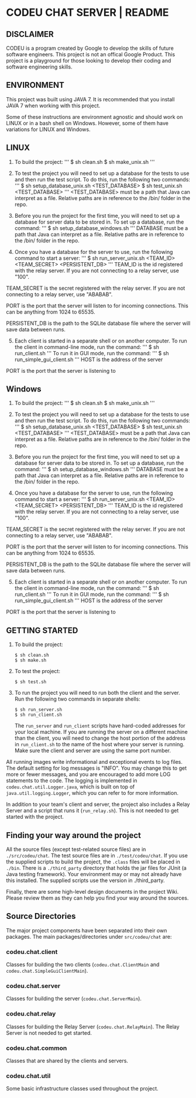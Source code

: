 
# CODEU CHAT SERVER | README


## DISCLAIMER

CODEU is a program created by Google to develop the skills of future software
engineers. This project is not an offical Google Product. This project is a
playground for those looking to develop their coding and software engineering
skills.


## ENVIRONMENT
This project was built using JAVA 7. It is recommended that you install
JAVA&nbsp;7 when working with this project.

Some of these instructions are environment agnostic and should work on LINUX 
or in a bash shell on Windows. However, some of them have variations for LINUX
and Windows.

## LINUX
  1. To build the project:
  '''
  $ sh clean.sh
  $ sh make_unix.sh
  '''
  
  2. To test the project you will need to set up a database 
  for the tests to use and then run the test script. To do
  this, run the following two commands:
  '''
  $ sh setup_database_unix.sh <TEST_DATABASE>
  $ sh test_unix.sh <TEST_DATABASE>
  '''
  <TEST_DATABASE> must be a path that Java can interpret as a file. 
  Relative paths are in reference to the /bin/ folder in the repo.
  
  3. Before you run the project for the first time, you will need 
  to set up a database for server data to be stored in. To set up
  a database, run the command:
  '''
  $ sh setup_database_windows.sh <DATABASE>
  '''
  DATABASE must be a path that Java can interpret as a file. 
  Relative paths are in reference to the /bin/ folder in the repo.

  4. Once you have a database for the server to use, run the following
  command to start a server:
  '''
  $ sh run_server_unix.sh <TEAM_ID> <TEAM_SECRET> <PORT> <PERSISTENT_DB>
  '''
  TEAM_ID is the id registered with the relay server. If you are not 
  connecting to a relay server, use "100".
  
  TEAM_SECRET is the secret registered with the relay server. If you are
  not connecting to a relay server, use "ABABAB".
  
  PORT is the port that the server will listen to for incoming connections. 
  This can be anything from 1024 to 65535.
  
  PERSISTENT_DB is the path to the SQLite database file where the server
  will save data between runs.
  
  5. Each client is started in a separate shell or on another computer.
  To run the client in command-line mode, run the command:
  '''
  $ sh run_client.sh <HOST> <PORT>
  '''
  To run it in GUI mode, run the command:
  '''
  $ sh run_simple_gui_client.sh <HOST> <PORT>
  '''
  HOST is the address of the server
  
  PORT is the port that the server is listening to
  
  ## Windows
  1. To build the project:
  '''
  $ sh clean.sh
  $ sh make_unix.sh
  '''
  
  2. To test the project you will need to set up a database 
  for the tests to use and then run the test script. To do
  this, run the following two commands:
  '''
  $ sh setup_database_unix.sh <TEST_DATABASE>
  $ sh test_unix.sh <TEST_DATABASE>
  '''
  <TEST_DATABASE> must be a path that Java can interpret as a file. 
  Relative paths are in reference to the /bin/ folder in the repo.
  
  3. Before you run the project for the first time, you will need 
  to set up a database for server data to be stored in. To set up
  a database, run the command:
  '''
  $ sh setup_database_windows.sh <DATABASE>
  '''
  DATABASE must be a path that Java can interpret as a file. 
  Relative paths are in reference to the /bin/ folder in the repo.

  4. Once you have a database for the server to use, run the following
  command to start a server:
  '''
  $ sh run_server_unix.sh <TEAM_ID> <TEAM_SECRET> <PORT> <PERSISTENT_DB>
  '''
  TEAM_ID is the id registered with the relay server. If you are not 
  connecting to a relay server, use "100".
  
  TEAM_SECRET is the secret registered with the relay server. If you are
  not connecting to a relay server, use "ABABAB".
  
  PORT is the port that the server will listen to for incoming connections. 
  This can be anything from 1024 to 65535.
  
  PERSISTENT_DB is the path to the SQLite database file where the server
  will save data between runs.
  
  5. Each client is started in a separate shell or on another computer.
  To run the client in command-line mode, run the command:
  '''
  $ sh run_client.sh <HOST> <PORT>
  '''
  To run it in GUI mode, run the command:
  '''
  $ sh run_simple_gui_client.sh <HOST> <PORT>
  '''
  HOST is the address of the server
  
  PORT is the port that the server is listening to
  

## GETTING STARTED

  1. To build the project:
       ```
       $ sh clean.sh
       $ sh make.sh
       ```

  1. To test the project:
       ```
       $ sh test.sh
       ```

  1. To run the project you will need to run both the client and the server. Run
     the following two commands in separate shells:

       ```
       $ sh run_server.sh
       $ sh run_client.sh
       ```

     The `run_server` and `run_client` scripts have hard-coded addresses for
     your local machine. If you are running the server on a different machine
     than the client, you will need to change the host portion of the address
     in `run_client.sh` to the name of the host where your server is running.
     Make sure the client and server are using the same port number.

All running images write informational and exceptional events to log files.
The default setting for log messages is "INFO". You may change this to get
more or fewer messages, and you are encouraged to add more LOG statements
to the code. The logging is implemented in `codeu.chat.util.Logger.java`,
which is built on top of `java.util.logging.Logger`, which you can refer to
for more information.

In addition to your team's client and server, the project also includes a
Relay Server and a script that runs it (`run_relay.sh`).
This is not needed to get started with the project.


## Finding your way around the project

All the source files (except test-related source files) are in
`./src/codeu/chat`.  The test source files are in `./test/codeu/chat`. If you
use the supplied scripts to build the project, the `.class` files will be placed
in `./bin`. There is a `./third_party` directory that holds the jar files for
JUnit (a Java testing framework). Your environment may or may not already have
this installed. The supplied scripts use the version in ./third_party.

Finally, there are some high-level design documents in the project Wiki. Please
review them as they can help you find your way around the sources.


## Source Directories

The major project components have been separated into their own packages. The
main packages/directories under `src/codeu/chat` are:

### codeu.chat.client

Classes for building the two clients (`codeu.chat.ClientMain` and
`codeu.chat.SimpleGuiClientMain`).

### codeu.chat.server

Classes for building the server (`codeu.chat.ServerMain`).

### codeu.chat.relay

Classes for building the Relay Server (`codeu.chat.RelayMain`). The Relay Server
is not needed to get started.

### codeu.chat.common

Classes that are shared by the clients and servers.

### codeu.chat.util

Some basic infrastructure classes used throughout the project.
